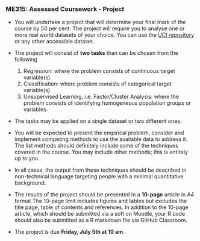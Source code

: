 ### ME315: Assessed Coursework - Project

*	You will undertake a project that will determine your final mark of the course by 50 per cent. The project will require you to analyse one or more real world datasets of your choice. You can use the [UCI repository](https://archive.ics.uci.edu/ml/index.php) or any other accessible dataset. 

*	The project will consist of **two tasks** than can be chosen from the following 
    1. Regression: where the problem consists of continuous target variable(s). 
    2. Classification: where problem consists of categorical target variable(s). 
    3. Unsupervised Learning, i.e. Factor/Cluster Analysis: where the problem consists of identifying homogeneous population groups or variables.

*	The tasks may be applied on a single dataset or two different ones.

*	You will be expected to present the empirical problem, consider and implement competing methods to use the available data to address it. The list methods should definitely include some of the techniques covered in the course. You may include other methods; this is entirely up to you.  

*	In all cases, the output from these techniques should be described in non-technical language targeting people with a minimal quantitative background.

*	The results of the project should be presented in a **10-page** article in A4 format The 10-page limit includes figures and tables but excludes the title page, table of contents and references.  In addition to the 10-page article, which should be submitted via a soft on Moodle, your R code should also be submitted as a R markdown file via GitHub Classroom.

*	The project is due **Friday, July 5th at 10 am**.
